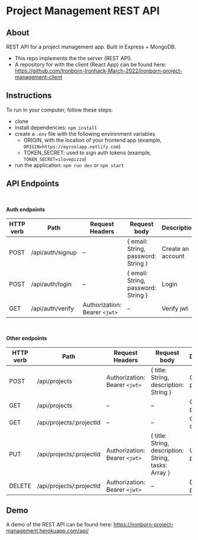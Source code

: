 # Project Management REST API


## About

REST API for a project management app. Built in Express + MongoDB.

- This repo implements the the server (REST API).
- A repository for with the client (React App) can be found here: https://github.com/Ironborn-Ironhack-March-2022/ironborn-project-management-client 



## Instructions

To run in your computer, follow these steps:
- clone 
- install dependencies: `npm install`
- create a `.env` file with the following environment variables
  - ORIGIN, with the location of your frontend app (example, `ORIGIN=https://mycoolapp.netlify.com`)
  - TOKEN_SECRET: used to sign auth tokens (example, `TOKEN_SECRET=ilovepizza`)
- run the application: `npm run dev` or `npm start`


## API Endpoints

<br/>

**Auth endpoints**

| HTTP verb   | Path | Request Headers | Request body  | Description |
| ------------- | ------------- | ------------- |------------- | ------------- |
| POST  | /api/auth/signup  | –  | { email: String, password: String }  | Create an account  |
| POST  | /api/auth/login  | –  | { email: String, password: String }  | Login  |
| GET  | /api/auth/verify  | Authorization: Bearer `<jwt>`  | –  | Verify jwt  |


<br/>

**Other endpoints**

| HTTP verb   | Path | Request Headers | Request body  | Description |
| ------------- | ------------- | ------------- |------------- | ------------- |
| POST  | /api/projects  | Authorization: Bearer `<jwt>`  | { title: String, description: String }  | Create new project  |
| GET  | /api/projects  | –  | –  | Get all projects  |
| GET  | /api/projects/:projectId  | –  | – | Get project details  |
| PUT  | /api/projects/:projectId  | Authorization: Bearer `<jwt>`  | { title: String, description: String, tasks: Array }  | Update a project  |
| DELETE  | /api/projects/:projectId  | Authorization: Bearer `<jwt>`  | – | Delete a project  |


## Demo

A demo of the REST API can be found here: https://ironborn-project-management.herokuapp.com/api/

